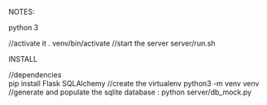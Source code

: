 NOTES:
  
python 3

  //activate it
  . venv/bin/activate
  //start the server
  server/run.sh

INSTALL

//dependencies  
pip install Flask SQLAlchemy
//create the virtualenv
python3 -m venv venv
//generate and populate the sqlite database :
python server/db_mock.py
